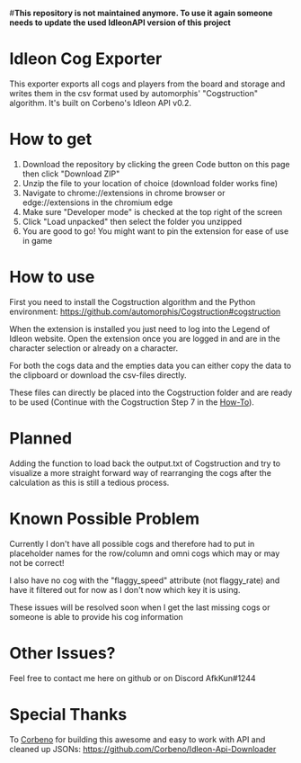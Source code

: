 #**This repository is not maintained anymore. To use it again someone needs to update the used IdleonAPI version of this project**




# Idleon Cog Exporter

This exporter exports all cogs and players from the board and storage and writes them in the csv format used by automorphis' "Cogstruction" algorithm.
It's built on Corbeno's Idleon API v0.2.

# How to get

1. Download the repository by clicking the green Code button on this page then click "Download ZIP"
2. Unzip the file to your location of choice (download folder works fine)
3. Navigate to chrome://extensions in chrome browser or edge://extensions in the chromium edge
4. Make sure "Developer mode" is checked at the top right of the screen
5. Click "Load unpacked" then select the folder you unzipped
6. You are good to go! You might want to pin the extension for ease of use in game

# How to use

First you need to install the Cogstruction algorithm and the Python environment: https://github.com/automorphis/Cogstruction#cogstruction

When the extension is installed you just need to log into the Legend of Idleon website. Open the extension once you are logged in and are in the character selection or already on a character.

For both the cogs data and the empties data you can either copy the data to the clipboard or download the csv-files directly.

These files can directly be placed into the Cogstruction folder and are ready to be used (Continue with the Cogstruction Step 7 in the [How-To](https://github.com/automorphis/Cogstruction#how-to-run)).

# Planned

Adding the function to load back the output.txt of Cogstruction and try to visualize a more straight forward way of rearranging the cogs after the calculation as this is still a tedious process.

# Known Possible Problem

Currently I don't have all possible cogs and therefore had to put in placeholder names for the row/column and omni cogs which may or may not be correct!

I also have no cog with the "flaggy_speed" attribute (not flaggy_rate) and have it filtered out for now as I don't now which key it is using.

These issues will be resolved soon when I get the last missing cogs or someone is able to provide his cog information

# Other Issues?

Feel free to contact me here on github or on Discord AfkKun#1244

# Special Thanks
To [Corbeno](https://github.com/Corbeno) for building this awesome and easy to work with API and cleaned up JSONs: https://github.com/Corbeno/Idleon-Api-Downloader
